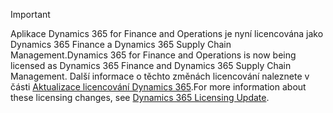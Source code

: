 > [!IMPORTANT]
> <span data-ttu-id="6e72a-101">Aplikace Dynamics 365 for Finance and Operations je nyní licencována jako Dynamics 365 Finance a Dynamics 365 Supply Chain Management.</span><span class="sxs-lookup"><span data-stu-id="6e72a-101">Dynamics 365 for Finance and Operations is now being licensed as Dynamics 365 Finance and Dynamics 365 Supply Chain Management.</span></span> <span data-ttu-id="6e72a-102">Další informace o těchto změnách licencování naleznete v části [Aktualizace licencování Dynamics 365](https://docs.microsoft.com/dynamics365/licensing/update).</span><span class="sxs-lookup"><span data-stu-id="6e72a-102">For more information about these licensing changes, see [Dynamics 365 Licensing Update](https://docs.microsoft.com/dynamics365/licensing/update).</span></span> 
